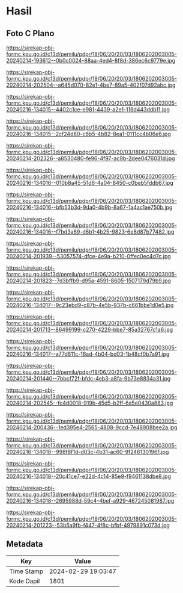 # Hasil

## Foto C Plano

https://sirekap-obj-formc.kpu.go.id/c13d/pemilu/pdpr/18/06/20/20/03/1806202003005-20240214-193612--0b0c0024-88aa-4ed4-8f8d-386ec6c9779e.jpg

https://sirekap-obj-formc.kpu.go.id/c13d/pemilu/pdpr/18/06/20/20/03/1806202003005-20240214-202504--a645d070-82e1-4be7-89a5-402f07d92abc.jpg

https://sirekap-obj-formc.kpu.go.id/c13d/pemilu/pdpr/18/06/20/20/03/1806202003005-20240216-134015--4402c1ce-e981-4439-a2e1-116d443ddb11.jpg

https://sirekap-obj-formc.kpu.go.id/c13d/pemilu/pdpr/18/06/20/20/03/1806202003005-20240216-134015--2cf24d80-c6b5-4b82-8ea1-0111cc4b06e6.jpg

https://sirekap-obj-formc.kpu.go.id/c13d/pemilu/pdpr/18/06/20/20/03/1806202003005-20240214-202326--a8530480-fe96-4f97-ac9b-2dee0476031d.jpg

https://sirekap-obj-formc.kpu.go.id/c13d/pemilu/pdpr/18/06/20/20/03/1806202003005-20240216-134016--010b8a45-51d6-4a04-8450-c0beb5fddb67.jpg

https://sirekap-obj-formc.kpu.go.id/c13d/pemilu/pdpr/18/06/20/20/03/1806202003005-20240216-134016--bfb53b3d-9da0-4b9b-8a67-1a4ac1ae750b.jpg

https://sirekap-obj-formc.kpu.go.id/c13d/pemilu/pdpr/18/06/20/20/03/1806202003005-20240216-134016--f7bd3a69-d6b1-4b25-9823-6e8d87b77482.jpg

https://sirekap-obj-formc.kpu.go.id/c13d/pemilu/pdpr/18/06/20/20/03/1806202003005-20240214-201939--53057574-dfce-4e9a-b210-0ffec0ec4d7c.jpg

https://sirekap-obj-formc.kpu.go.id/c13d/pemilu/pdpr/18/06/20/20/03/1806202003005-20240214-201823--7d3bffb9-d95a-4591-8605-1507179d79b9.jpg

https://sirekap-obj-formc.kpu.go.id/c13d/pemilu/pdpr/18/06/20/20/03/1806202003005-20240216-134017--9c23ebd9-c87b-4e5b-937b-c661bbe1d0e5.jpg

https://sirekap-obj-formc.kpu.go.id/c13d/pemilu/pdpr/18/06/20/20/03/1806202003005-20240214-201713--86499199-c270-4229-bbe7-85a32767c1a6.jpg

https://sirekap-obj-formc.kpu.go.id/c13d/pemilu/pdpr/18/06/20/20/03/1806202003005-20240216-134017--a77d611c-16ad-4b04-bd03-1b48cf0b7a91.jpg

https://sirekap-obj-formc.kpu.go.id/c13d/pemilu/pdpr/18/06/20/20/03/1806202003005-20240214-201440--7bbcf72f-bfdc-4eb3-a8fa-9b73e8834a31.jpg

https://sirekap-obj-formc.kpu.go.id/c13d/pemilu/pdpr/18/06/20/20/03/1806202003005-20240214-202545--fc4d0018-919b-45d5-b2ff-6a5e0430a883.jpg

https://sirekap-obj-formc.kpu.go.id/c13d/pemilu/pdpr/18/06/20/20/03/1806202003005-20240214-200436--1ed395e4-2565-4808-9ccd-7e48908bee2a.jpg

https://sirekap-obj-formc.kpu.go.id/c13d/pemilu/pdpr/18/06/20/20/03/1806202003005-20240216-134018--998f8f1d-d03c-4b31-ac60-9f2461301961.jpg

https://sirekap-obj-formc.kpu.go.id/c13d/pemilu/pdpr/18/06/20/20/03/1806202003005-20240216-134018--20c41ce7-e22d-4c14-85e9-f9461138dbe8.jpg

https://sirekap-obj-formc.kpu.go.id/c13d/pemilu/pdpr/18/06/20/20/03/1806202003005-20240216-134018--2695988d-59c4-4bef-a929-467245081987.jpg

https://sirekap-obj-formc.kpu.go.id/c13d/pemilu/pdpr/18/06/20/20/03/1806202003005-20240214-201223--53b5a9fb-f447-4f8c-bfbf-4979891c073d.jpg


## Metadata

| Key        | Value               |
| ---------- | ------------------- |
| Time Stamp | 2024-02-29 19:03:47 |
| Kode Dapil | 1801                |



